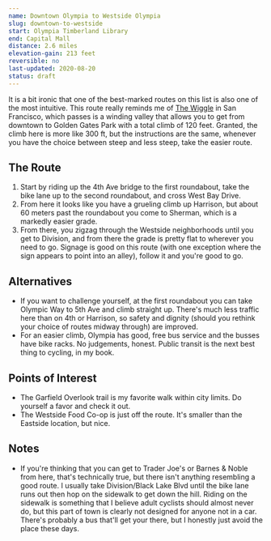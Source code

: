 ```yaml
---
name: Downtown Olympia to Westside Olympia
slug: downtown-to-westside
start: Olympia Timberland Library
end: Capital Mall
distance: 2.6 miles
elevation-gain: 213 feet
reversible: no
last-updated: 2020-08-20
status: draft
---
```

It is a bit ironic that one of the best-marked routes on this list is also one of the most intuitive. This route really reminds me of [The Wiggle](https://en.m.wikipedia.org/wiki/The_Wiggle) in San Francisco, which passes is a winding valley that allows you to get from downtown to Golden Gates Park with a total climb of 120 feet. Granted, the climb here is more like 300 ft, but the instructions are the same, whenever you have the choice between steep and less steep, take the easier route.

## The Route
1. Start by riding up the 4th Ave bridge to the first roundabout, take the bike lane up to the second roundabout, and cross West Bay Drive.
2. From here it looks like you have a grueling climb up Harrison, but about 60 meters past the roundabout you come to Sherman, which is a markedly easier grade.
3. From there, you zigzag through the Westside neighborhoods until you get to Division, and from there the grade is pretty flat to wherever you need to go. Signage is good on this route (with one exception where the sign appears to point into an alley), follow it and you're good to go.

## Alternatives
* If you want to challenge yourself, at the first roundabout you can take Olympic Way to 5th Ave and climb straight up. There's much less traffic here than on 4th or Harrison, so safety and dignity (should you rethink your choice of routes midway through) are improved.
* For an easier climb, Olympia has good, free bus service and the busses have bike racks. No judgements, honest. Public transit is the next best thing to cycling, in my book.

## Points of Interest
* The Garfield Overlook trail is my favorite walk within city limits. Do yourself a favor and check it out.
* The Westside Food Co-op is just off the route. It's smaller than the Eastside location, but nice.

## Notes
* If you're thinking that you can get to Trader Joe's or Barnes & Noble from here, that's technically true, but there isn't anything resembling a good route. I usually take Division/Black Lake Blvd until the bike lane runs out then hop on the sidewalk to get down the hill. Riding on the sidewalk is something that I believe adult cyclists should almost never do, but this part of town is clearly not designed for anyone not in a car. There's probably a bus that'll get your there, but I honestly just avoid the place these days. 
